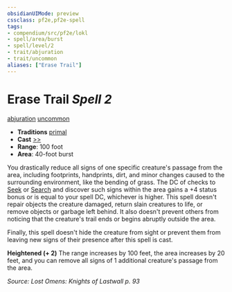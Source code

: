 ```yaml
---
obsidianUIMode: preview
cssclass: pf2e,pf2e-spell
tags:
- compendium/src/pf2e/lokl
- spell/area/burst
- spell/level/2
- trait/abjuration
- trait/uncommon
aliases: ["Erase Trail"]
---
```

# Erase Trail *Spell 2*   
[abjuration](abjuration.md "Abjuration School Trait")  [uncommon](uncommon.md "Uncommon Rarity Trait")  

- **Traditions** [primal](primal.md "Primal Tradition Trait")
- **Cast** [>>](chapter-9-playing-the-game.md#Actions "Two-Action") 
- **Range**: 100 foot
- **Area**: 40-foot burst

You drastically reduce all signs of one specific creature's passage from the area, including footprints, handprints, dirt, and minor changes caused to the surrounding environment, like the bending of grass. The DC of checks to [Seek](seek.md) or [Search](search.md) and discover such signs within the area gains a +4 status bonus or is equal to your spell DC, whichever is higher. This spell doesn't repair objects the creature damaged, return slain creatures to life, or remove objects or garbage left behind. It also doesn't prevent others from noticing that the creature's trail ends or begins abruptly outside the area.

Finally, this spell doesn't hide the creature from sight or prevent them from leaving new signs of their presence after this spell is cast.

**Heightened (+ 2)** The range increases by 100 feet, the area increases by 20 feet, and you can remove all signs of 1 additional creature's passage from the area.

*Source: Lost Omens: Knights of Lastwall p. 93*